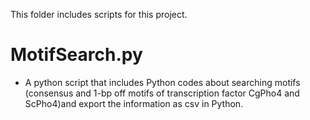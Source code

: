 This folder includes scripts for this project.
# MotifSearch.py
 - A python script that includes Python codes about searching motifs (consensus and 1-bp off motifs of transcription factor CgPho4 and ScPho4)and export the information as csv in Python.
 
